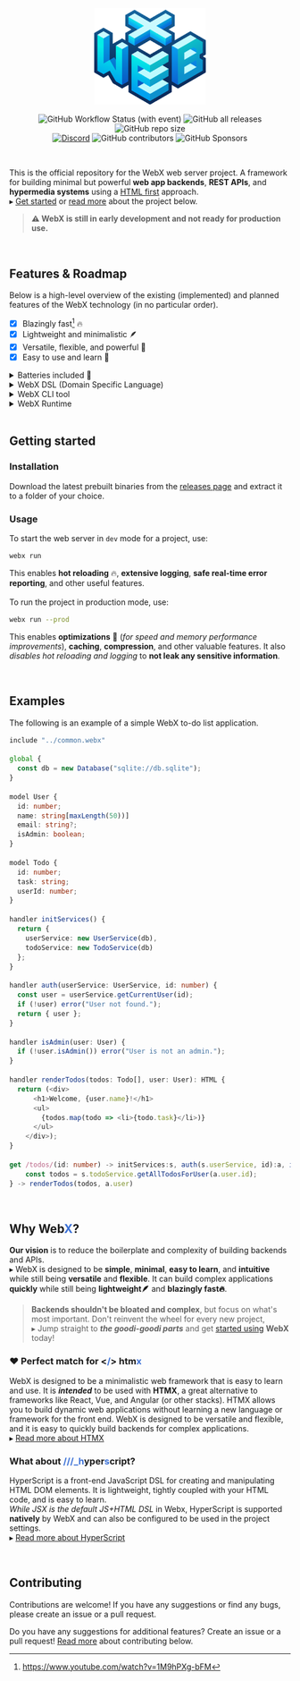 <br>
<div align="center">
  <img src="assets/logo_grad.png" width="200px">

![GitHub Workflow Status (with event)](https://img.shields.io/github/actions/workflow/status/webx-net/webx/rust.yml)
![GitHub all releases](https://img.shields.io/github/downloads/webx-net/webx/total)
![GitHub repo size](https://img.shields.io/github/repo-size/webx-net/webx) \
[![Discord](https://img.shields.io/discord/1163101679760179220?label=Discord)](https://discord.gg/WBYrWf6u7x)
![GitHub contributors](https://img.shields.io/github/contributors/webx-net/webx)
![GitHub Sponsors](https://img.shields.io/github/sponsors/webx-net)

</div>
<br>

This is the official repository for the WebX web server project.
A framework for building minimal but powerful **web app backends**, **REST APIs**, and **hypermedia systems** using a [HTML first](https://html-first.com/) approach.\
▸ [Get started](#getting-started) or [read more](#why-webx) about the project below.

> **⚠️ WebX is still in early development and not ready for production use.**

<br>

## Features & Roadmap
Below is a high-level overview of the existing (implemented) and planned features of the WebX technology (in no particular order).

- [X] Blazingly fast[^1] 🔥
- [X] Lightweight and minimalistic 🪶
- [X] Versatile, flexible, and powerful 🤸
- [X] Easy to use and learn 🧠

[^1]: https://www.youtube.com/watch?v=1M9hPXg-bFM

<details><summary>Batteries included 🔋</summary>
  
- [X] Hot reloading 🔥
- [ ] Protected and secure by default 🔒
  - [ ] DDOS 🛡️
  - [ ] CORS 🛡️
  - [ ] CSRF 🛡️
  - [ ] XSS 🛡️
  - [ ] SQL injection 🛡️
  - [ ] Rate limiting ⏱️
  - [ ] TLS/SSL/HTTPS 🔒
- [ ] Built-in modules and services 📦
  - [X] Static file serving 📁
  - [ ] Database driver integration 🗃️
    - [ ] PostgreSQL
    - [ ] MySQL
    - [ ] SQLite
    - [ ] MariaDB
    - [ ] MongoDB
    - [ ] Redis
  - [ ] Authentication 🔑
  - [ ] Authorization 🔑
  - [ ] Caching 🗄️
  - [ ] Sessions 🍪
  - [ ] WebSockets 🌐
- [X] [VSC extension](https://github.com/webx-net/webx-extension) *(Syntax Highlighting, Snippets, and more)*
- [ ] WebX Playground 🛝
- [ ] WebX Docs 📖
- [ ] Package manager 📦 *(`NPM`-like, for WebX handlers, modules, and drivers)*

</details>

<details><summary>WebX DSL (Domain Specific Language)</summary>

  - [X] Parser
    - [X] AST for WebX modules
  - [X] Comments
  - [ ] Model definitions ~~*(ORM, Prism-like)*~~
    - [X] Fields
    - [X] Types
    - [ ] Value Constraints
    - [ ] Serde Validation
    - [ ] ~~Relations~~
    - [ ] ~~Migrations~~
    - [ ] ~~Queries *(CRUD operations)*~~
  - [ ] Native SSR *(templating)*
    - [X] JSX support
    - [ ] ~~HyperScript support~~
  - [ ] TypeScript support
    - [X] Deno runtime
    - [ ] ~~WebAssembly AoT compilation~~
    - [ ] Unified type definitions *(shared between client and server)*
  - [ ] Validation *(Serialize/Deserialize for req/res data)*
    - [ ] Input sanitization *(safe defaults)*
    - [ ] Output sanitization *(safe defaults)*
    - [ ] Type checking
    - [ ] Constraints
    - [ ] Relations
    - [ ] Formats
      - [ ] JSON
      - [ ] JSON5
      - [ ] XML
      - [ ] HTML
      - [ ] CSV
      - [ ] YAML
      - [ ] TOML
      - [ ] Custom *(plugins)*
  - [ ] Route definitions
    - [X] HTTP methods
    - [X] Path parameters *(URL/segments/)*
    - [ ] Query parameters *(`?key=value`)*
    - [ ] Request headers
    - [ ] Request Body parameters *(POST/PUT/PATCH)*
    - [ ] Body serialization *(JSON, XML, etc.)*
    - [ ] Body deserialization and validation
    - [ ] Dependency injection *(between handlers)*
    - [ ] Middleware *(before/after handlers)*
    - [ ] Endpoint body code block types
      - [ ] TypeScript *(TS)*
      - [ ] Typescript-React *(TSX)*


```typescript
get /todos/(id: number) -> initServices:s, auth(s.userService, id):user, isAdmin(user) { ... }
```
  - [ ] Handlers *(middleware)*
    - [ ] Design choices
      - [ ] Async vs sync
      - [ ] Return types *(explicit)*
      - [ ] Error handling *(opinionated!)*
      - [ ] Dependency injection
      - [ ] Return result destructuring
  - [ ] Built-in handlers 📦 *(stdlib)*
    - [ ] Data manipulation
    - [ ] Business logic
    - [ ] Authentication
      - [ ] OAuth
      - [ ] OpenID
      - [ ] JWT
      - [ ] SAML
      - [ ] LDAP
      - [ ] Kerberos
      - [ ] Basic
      - [ ] Digest
      - [ ] Bearer
      - [ ] API keys
      - [ ] HMAC
      - [ ] Mutual TLS
    - [ ] Authorization
      - [ ] RBAC
      - [ ] ABAC
      - [ ] PBAC
      - [ ] LBAC
      - [ ] DAC
    - [ ] Logging
      - [ ] Request logging
      - [ ] Error logging
      - [ ] Audit logging
      - [ ] Security logging
      - [ ] Performance logging
      - [ ] Debug logging
      - [ ] Custom logging *(plugins)*
    - [ ] Caching
      - [ ] In-memory
      - [ ] Redis
      - [ ] Memcached
    - [ ] Sessions
    - [ ] Database drivers
    - [X] Static file serving
    - [ ] Templating 📄
- [X] Error handling 🚨
    - [X] Server errors
    - [X] Client errors
    - [X] Network errors
    - [ ] Database errors
    - [ ] External service errors
    - [X] Logging

</details>
<details><summary>WebX CLI tool</summary>
  
  - [ ] Project
    - [X] Scaffolding *(init new project)*
    - [ ] Configuration
  - [ ] Build *(AoT compilation)*
    - [ ] Static files
    - [ ] TypeScript to WebAssembly
  - [ ] Run *(JIT compilation)*
    - [ ] Development mode
      - [X] Hot reloading
      - [X] Logging
      - [X] Error handling
      - [ ] Debugging
    - [ ] Production mode
      - [ ] Optimizations
      - [ ] Caching
      - [ ] Compression
      - [ ] Security
      - [ ] Logging
      - [ ] Error handling
  - [ ] Test 🧪
    - [ ] Unit tests
    - [ ] Integration tests
    - [ ] End-to-end tests
  - [ ] Deploy ☁️
    - [ ] Docker
    - [ ] Kubernetes
    - [ ] Cloud
  - [ ] Documentation *(auto-generated)*
  - [ ] Publish *(to package registry)*
  - [ ] Versioning
  - [ ] Linting
  - [ ] Formatting

</details>
<details><summary>WebX Runtime</summary>

  - [ ] Web server
    - [X] TCP/IP
    - [X] HTTP Request parsing
    - [X] HTTP Response serialization
    - [X] HTTP Request routing
    - [X] HTTP Request handling
    - [ ] Protocols
      - [X] HTTP/0.9
      - [X] HTTP/1.0
      - [X] HTTP/1.1
      - [ ] HTTP/2
      - [ ] HTTP/3
      - [ ] HTTP/3 server push
      - [ ] TLS/SSL/HTTPS
    - [ ] Multiplexing
    - [ ] Compression
    - [ ] Status codes
    - [ ] Cookies
    - [ ] Caching
    - [ ] Sessions
    - [ ] Multi-threading
    - [ ] Middleware
    - [X] Logging
    - [X] Error handling
  - [ ] Web framework
    - [X] REST API
    - [ ] ~~GraphQL API~~
    - [ ] Hypermedia API
    - [ ] WebSockets API

</details>

<br>


## Getting started
### Installation
Download the latest prebuilt binaries from the [releases page](https://github.com/WilliamRagstad/WebX/releases) and extract it to a folder of your choice.

### Usage
To start the web server in `dev` mode for a project, use:
```sh
webx run
```
This enables **hot reloading** 🔥, **extensive logging**, **safe real-time error reporting**, and other useful features.
<br><br>
To run the project in production mode, use:
```sh
webx run --prod
```
This enables **optimizations** 🚀 (*for speed and memory performance improvements*), **caching**, **compression**, and other valuable features. It also *disables hot reloading and logging* to **not leak any sensitive information**.

<br>

## Examples
The following is an example of a simple WebX to-do list application.
```typescript
include "../common.webx"

global {
  const db = new Database("sqlite://db.sqlite");
}

model User {
  id: number;
  name: string[maxLength(50))]
  email: string?;
  isAdmin: boolean;
}

model Todo {
  id: number;
  task: string;
  userId: number;
}

handler initServices() {
  return {
    userService: new UserService(db),
    todoService: new TodoService(db)
  };
}

handler auth(userService: UserService, id: number) {
  const user = userService.getCurrentUser(id);
  if (!user) error("User not found.");
  return { user };
}

handler isAdmin(user: User) {
  if (!user.isAdmin()) error("User is not an admin.");
}

handler renderTodos(todos: Todo[], user: User): HTML {
  return (<div>
      <h1>Welcome, {user.name}!</h1>
      <ul>
        {todos.map(todo => <li>{todo.task}</li>)}
      </ul>
    </div>);
}

get /todos/(id: number) -> initServices:s, auth(s.userService, id):a, isAdmin(a.user) {
    const todos = s.todoService.getAllTodosForUser(a.user.id);
} -> renderTodos(todos, a.user)
```

<br>

## Why <b>Web<font color="#3d72d7">X</font></b>?
**Our vision** is to reduce the boilerplate and complexity of building backends and APIs.\
▸ WebX is designed to be **simple**, **minimal**, **easy to learn**, and **intuitive** while still being **versatile** and **flexible**.
It can build complex applications **quickly** while still being **lightweight🪶** and **blazingly fast🔥**.

> **Backends shouldn't be bloated and complex**, but focus on what's most important.
> Don't reinvent the wheel for every new project,\
> ▸ Jump straight to ***the goodi-goodi parts*** and get [started using](#getting-started) **WebX** today!

### ❤️ Perfect match for <b><<font color="#3d72d7">/</font>> htm<font color="#3d72d7">x</font></b>
WebX is designed to be a minimalistic web framework that is easy to learn and use.
It is ***intended*** to be used with **HTMX**, a great alternative to frameworks like React, Vue, and Angular (or other stacks).
HTMX allows you to build dynamic web applications without learning a new language or framework for the front end.
WebX is designed to be versatile and flexible, and it is easy to quickly build backends for complex applications.\
▸ [Read more about HTMX](https://htmx.org/)
### What about <b><font color="#3d72d7">///_h</font>yper<font color="#3d72d7">s</font>cript</b>?
HyperScript is a front-end JavaScript DSL for creating and manipulating HTML DOM elements. It is lightweight, tightly coupled with your HTML code, and is easy to learn.\
*While JSX is the default JS+HTML DSL* in Webx, HyperScript is supported **natively** by WebX and can also be configured to be used in the project settings.\
▸ [Read more about HyperScript](https://hyperscript.org/)

<br>

## Contributing
Contributions are welcome!
If you have any suggestions or find any bugs, please create an issue or a pull request.

Do you have any suggestions for additional features?
Create an issue or a pull request!
[Read more](#contributing) about contributing below.
